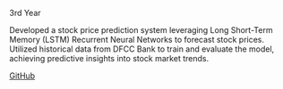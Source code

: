 3rd Year 

Developed a stock price prediction system leveraging Long Short-Term Memory (LSTM) Recurrent Neural Networks to forecast stock prices. Utilized historical data from DFCC Bank to train and evaluate the model, achieving predictive insights into stock market trends.


<a href="https://github.com/Naduni366/Deep_Learning--mini-project-02.git">GitHub</a>
